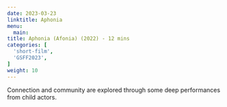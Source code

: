 ```yaml
---
date: 2023-03-23
linktitle: Aphonia
menu:
  main:
title: Aphonia (Afonia) (2022) - 12 mins
categories: [
  'short-film',
  'GSFF2023',
]
weight: 10
---
```


Connection and community are explored through some deep performances from child actors.